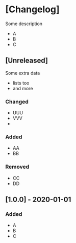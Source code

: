 # [Changelog]

Some description
- A
- B
- C

## [Unreleased]
Some extra data

- lists too
- and more

### Changed
- UUU
- VVV
- 
### Added
- AA
- BB

### Removed
- CC
- DD

## [1.0.0] - 2020-01-01

### Added
- A
- B
- C